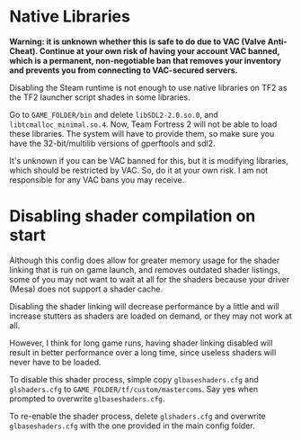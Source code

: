 # Native Libraries

**Warning: it is unknown whether this is safe to do due to VAC (Valve Anti-Cheat). Continue at your own risk
of having your account VAC banned, which is a permanent, non-negotiable ban that removes your
inventory and prevents you from connecting to VAC-secured servers.**

Disabling the Steam runtime is not enough to use native libraries on TF2 as the 
TF2 launcher script shades in some libraries.

Go to `GAME_FOLDER/bin` and delete `libSDL2-2.0.so.0`, and `libtcmalloc_minimal.so.4`. 
Now, Team Fortress 2 will not be able to load these libraries. The system will have to 
provide them, so make sure you have the 32-bit/multilib versions of gperftools and sdl2.

It's unknown if you can be VAC banned for this, but it is modifying libraries, which should be
restricted by VAC. So, do it at your own risk. I am not responsible for any VAC bans you may receive.

# Disabling shader compilation on start
Although this config does allow for greater memory usage for the shader linking 
that is run on game launch, and removes outdated shader listings, some of you
may not want to wait at all for the shaders because your driver (Mesa) does not support
a shader cache.

Disabling the shader linking will decrease performance by a little and will increase
stutters as shaders are loaded on demand, or they may not work at all.

However, I think for long game runs, having shader linking disabled will result in better
performance over a long time, since useless shaders will never have to be loaded.

To disable this shader process, simple copy `glbaseshaders.cfg` and `glshaders.cfg` to
`GAME_FOLDER/tf/custom/mastercoms`. Say yes when prompted to overwrite `glbaseshaders.cfg`.

To re-enable the shader process, delete `glshaders.cfg` and overwrite `glbaseshaders.cfg` 
with the one provided in the main config folder.

